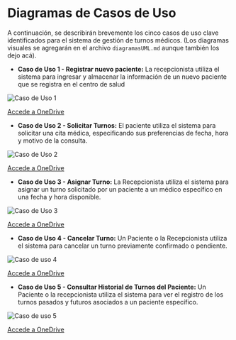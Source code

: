 # Diagramas de Casos de Uso

A continuación, se describirán brevemente los cinco casos de uso clave identificados para el sistema de gestión de turnos médicos. (Los diagramas visuales se agregarán en el archivo `diagramasUML.md` aunque también los dejo acá).

* **Caso de Uso 1 - Registrar nuevo paciente:**
La recepcionista utiliza el sistema para ingresar y almacenar la información de un nuevo paciente que se registra en el centro de salud

![Caso de Uso 1](/Actividad-n°2/imagenes/dcu1.jpg)

[Accede a OneDrive](https://1drv.ms/i/c/f2bf844ed8279638/EfwwihNlcWxEqFfC3PVzDV4BhkbJOdoOxYn0-NmDiktoOQ?e=bfjPDG)

* **Caso de Uso 2 - Solicitar Turnos:** 
El paciente utiliza el sistema para solicitar una cita médica, especificando sus preferencias de fecha, hora y motivo de la consulta.

![Caso de Uso 2](/Actividad-n°2/imagenes/dcu2.jpg)

[Accede a OneDrive](https://1drv.ms/i/c/f2bf844ed8279638/EaTzaC9QBxpCuZEvBP-O8OABtMKMYAVlIUtKA-TPE9P9Tw?e=DEBgL4)

* **Caso de Uso 3 - Asignar Turno:**
La Recepcionista utiliza el sistema para asignar un turno solicitado por un paciente a un médico específico en una fecha y hora disponible.

![Caso de Uso 3](/Actividad-n°2/imagenes/dcu3.jpg)

[Accede a OneDrive](https://1drv.ms/i/c/f2bf844ed8279638/EWW-NlyfzbNOmnuMzFL1KEQBpYd76jFn8ctN-m2ppCb89g?e=gnbz4m)

* **Caso de Uso 4 - Cancelar Turno:**
Un Paciente o la Recepcionista utiliza el sistema para cancelar un turno previamente confirmado o pendiente.

![Caso de uso 4](/Actividad-n°2/imagenes/dcu4.jpg)

[Accede a OneDrive](https://1drv.ms/i/c/f2bf844ed8279638/ET7cHdWp0qhIruLnER7InnMBcWWzRvdCohAs87_auT_g3g?e=6k1ogx)

* **Caso de Uso 5 - Consultar Historial de Turnos del Paciente:** 
Un Paciente o la recepcionista utiliza el sistema para ver el registro de los turnos pasados y futuros asociados a un paciente específico.

![Caso de uso 5](/Actividad-n°2/imagenes/dcu5.jpg)

[Accede a OneDrive](https://1drv.ms/i/c/f2bf844ed8279638/EV5L1yJswypOv4mMdJFaxNgBfEVNtaWJTNZpfgwRIsLKyA?e=tTJLw2)